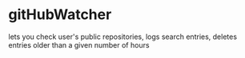 # gitHubWatcher
lets you check user's public repositories, logs search entries, deletes entries older than a given number of hours
